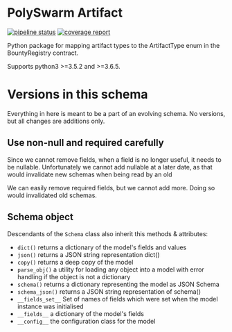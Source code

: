 # PolySwarm Artifact

[![pipeline status](https://gitlab.polyswarm.io/externalci/polyswarm-artifact/badges/master/pipeline.svg)](https://gitlab.polyswarm.io/externalci/polyswarm-artifact/commits/master)
[![coverage report](https://gitlab.polyswarm.io/externalci/polyswarm-artifact/badges/master/coverage.svg)](https://gitlab.polyswarm.io/externalci/polyswarm-artifact/commits/master)

Python package for mapping artifact types to the ArtifactType enum in the BountyRegistry contract.

Supports python3 >=3.5.2 and >=3.6.5.

# Versions in this schema

Everything in here is meant to be a part of an evolving schema. 
No versions, but all changes are additions only. 

## Use non-null and required carefully

Since we cannot remove fields, when a field is no longer useful, it needs to be nullable.
Unfortunately we cannot add nullable at a later date, as that would invalidate new schemas when being read by an old  

We can easily remove required fields, but we cannot add more. 
Doing so would invalidated old schemas.

## Schema object

Descendants of the `Schema` class also inherit this methods & attributes:

- ``dict()``
    returns a dictionary of the model's fields and values
- ``json()``
    returns a JSON string representation dict()
- ``copy()``
    returns a deep copy of the model
- ``parse_obj()``
    a utility for loading any object into a model with error handling if the object is not a dictionary
- ``schema()``
    returns a dictionary representing the model as JSON Schema
- ``schema_json()``
    returns a JSON string representation of schema()
- ``__fields_set__``
    Set of names of fields which were set when the model instance was initialised
- ``__fields__``
    a dictionary of the model's fields
- ``__config__``
    the configuration class for the model
